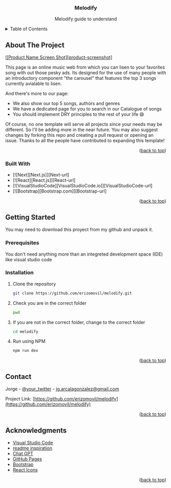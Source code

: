 <a name="readme-top"></a>
<br />
<div align="center">
  <h3 align="center">Melodify</h3>
  <p align="center">
    Melodify guide to understand
  </p>
</div>

<!-- TABLE OF CONTENTS -->
<details>
  <summary>Table of Contents</summary>
  <ol>
    <li>
      <a href="#about-the-project">About The Project</a>
      <ul>
        <li><a href="#built-with">Built With</a></li>
      </ul>
    </li>
    <li>
      <a href="#getting-started">Getting Started</a>
      <ul>
        <li><a href="#prerequisites">Prerequisites</a></li>
        <li><a href="#installation">Installation</a></li>
      </ul>
    </li>
    <li><a href="#usage">Usage</a></li>
    <li><a href="#roadmap">Roadmap</a></li>
    <li><a href="#contact">Contact</a></li>
    <li><a href="#acknowledgments">Acknowledgments</a></li>
  </ol>
</details>



<!-- ABOUT THE PROJECT -->
## About The Project

[![Product Name Screen Shot][product-screenshot]](https://example.com)

This page is an online music web from which you can lisen to your favorites song with out those pesky ads.
Its designed for the use of many people with an introductory component "the carousel" that features the top 3 songs currently avialable to lisen.

And there's more to our page:
* We also show our top 5 songs, authors and genres
* We have a dedicated page for you to search in our Catalogue of songs
* You should implement DRY principles to the rest of your life :smile:

Of course, no one template will serve all projects since your needs may be different. So I'll be adding more in the near future. You may also suggest changes by forking this repo and creating a pull request or opening an issue. Thanks to all the people have contributed to expanding this template!

<p align="right">(<a href="#readme-top">back to top</a>)</p>



### Built With


* [![Next][Next.js]][Next-url]
* [![React][React.js]][React-url]
* [![VisualStudioCode][VisualStudioCode.io]][VisualStudioCode-url]
* [![Bootstrap][Bootstrap.com]][Bootstrap-url]


<p align="right">(<a href="#readme-top">back to top</a>)</p>



<!-- GETTING STARTED -->
## Getting Started

You may need to download this proyect from my github and unpack it.

### Prerequisites

You don't need anything more than an integreted development space (IDE) like visual studio code 

### Installation

1. Clone the repository
   ```sh
   git clone https://github.com/erizomovil/melodify.git
   ```
2. Check you are in the correct folder 
   ```sh
   pwd
   ```
3. If you are not in the correct folder, change to the correct folder
   ```sh
   cd melodify
   ```
4. Run using NPM 
   ```sh
   npm run dev
   ```

<p align="right">(<a href="#readme-top">back to top</a>)</p>

<!-- CONTACT -->
## Contact

Jorge - [@your_twitter](https://twitter.com/erizomovil) - jg.arcalagonzalez@gmail.com

Project Link: [https://github.com/erizomovil/melodify](https://github.com/erizomovil/melodify)

<p align="right">(<a href="#readme-top">back to top</a>)</p>


<!-- ACKNOWLEDGMENTS -->
## Acknowledgments


* [Visual Studio Code](https://choosealicense.com)
* [readme inspiration](https://github.com/othneildrew/Best-README-Template/blob/master/README.md)
* [Chat GPT](https://chat.openai.com)
* [GitHub Pages](https://pages.github.com)
* [Bootstrap](https://getbootstrap.com/)
* [React Icons](https://react-icons.github.io/react-icons/search)

<p align="right">(<a href="#readme-top">back to top</a>)</p>